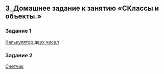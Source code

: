 ## 3_Домашнее задание к занятию «СКлассы и объекты.»

### Задание 1
[Калькулятор двух чисел](https://github.com/DSchekalev/3_Classes_and_objects/tree/main/3.1_Classes_and_objects)
### Задание 2
[Счётчик](https://github.com/DSchekalev/3_Classes_and_objects/tree/main/3.2_Classes_and_objects)
